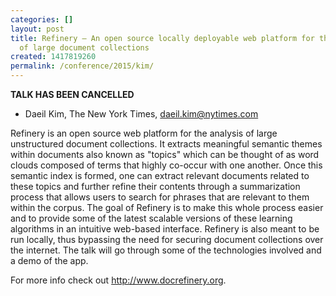 ```yaml
---
categories: []
layout: post
title: Refinery — An open source locally deployable web platform for the analysis
  of large document collections
created: 1417819260
permalink: /conference/2015/kim/
---
```

**TALK HAS BEEN CANCELLED**

- Daeil Kim, The New York Times, daeil.kim@nytimes.com

Refinery is an open source web platform for the analysis of large
unstructured document collections. It extracts meaningful semantic
themes within documents also known as "topics" which can be thought of
as word clouds composed of terms that highly co-occur with one another.
Once this semantic index is formed, one can extract relevant documents
related to these topics and further refine their contents through a
summarization process that allows users to search for phrases that are
relevant to them within the corpus. The goal of Refinery is to make this
whole process easier and to provide some of the latest scalable versions
of these learning algorithms in an intuitive web-based interface.
Refinery is also meant to be run locally, thus bypassing the need for
securing document collections over the internet. The talk will go
through some of the technologies involved and a demo of the app.

For more info check out <http://www.docrefinery.org>.

